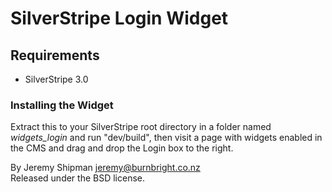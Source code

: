 # SilverStripe Login Widget  

## Requirements

 * SilverStripe 3.0

### Installing the Widget
Extract this to your SilverStripe root directory in a folder named *widgets_login* and run "dev/build", then visit a page with widgets enabled in the CMS and drag and drop the Login box to the right.

By Jeremy Shipman jeremy@burnbright.co.nz  
Released under the BSD license. 
